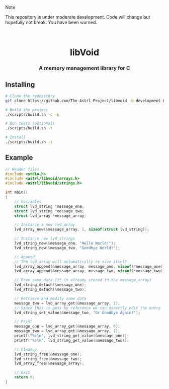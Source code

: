 <!-- Warning text -->
> [!NOTE]
> This repository is under moderate development. Code will change but hopefully not break. You have been warned.

<!-- Move text down -->
<br>

<!-- Header -->
<h1 align="center">libVoid</h1>

<!-- Subheading -->
<h3 align="center">A memory management library for C</h3>

<!-- Installing -->
## Installing

```bash
# Clone the repository
git clone https://github.com/The-Astrl-Project/libvoid -b development && cd ./libvoid

# Build the project
./scripts/build.sh -c -b

# Run tests (optional)
./scripts/build.sh -t

# Install
./scripts/build.sh -i
```

<!-- Example -->
## Example

```c
// Header files
#include <stdio.h>
#include <astrl/libvoid/arrays.h>
#include <astrl/libvoid/strings.h>

int main()
{
    // Variables
    struct lvd_string *message_one;
    struct lvd_string *message_two;
    struct lvd_array *message_array;

    // Instance a new lvd_array
    lvd_array_new(&message_array, 1, sizeof(struct lvd_string));

    // Instance new lvd_strings
    lvd_string_new(&message_one, "Hello World!");
    lvd_string_new(&message_two, "Goodbye World!");

    // Append
    // The lvd_array will automatically re-size itself
    lvd_array_append(&message_array, message_one, sizeof(*message_one));
    lvd_array_append(&message_array, message_two, sizeof(*message_two));

    // Free some data (it is already stored in the message_array)
    lvd_string_detach(&message_one);
    lvd_string_detach(&message_two);

    // Retrieve and modify some data
    message_two = lvd_array_get(&message_array, 1);
    // Since this is pass by reference we can directly edit the entry
    lvd_string_set_value(&message_two, "Or Goodbye Again?");

    // Print
    message_one = lvd_array_get(&message_array, 0);
    message_two = lvd_array_get(&message_array, 1);
    printf("%s\n", lvd_string_get_value(&message_one));
    printf("%s\n", lvd_string_get_value(&message_two));

    // Cleanup
    lvd_string_free(&message_one);
    lvd_string_free(&message_two);
    lvd_array_free(&message_array);

    // Exit
    return 0;
}
```
